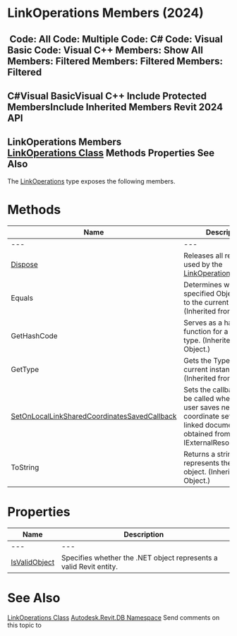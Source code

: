 # LinkOperations Members (2024)

﻿
 Code: All Code: Multiple Code: C# Code: Visual Basic Code: Visual C++  Members: Show All Members: Filtered Members: Filtered Members: Filtered   
---  
C#Visual BasicVisual C++
Include Protected MembersInclude Inherited Members
Revit 2024 API  
---  
LinkOperations Members  
[LinkOperations Class](882834db-0bdc-4a40-ac75-4135d27bfb46.md "LinkOperations Class") Methods Properties See Also  
---  
The [LinkOperations](882834db-0bdc-4a40-ac75-4135d27bfb46.md "LinkOperations Class") type exposes the following members.
# Methods
| Name | Description |
| --- | --- |
| --- | --- | --- |
| [Dispose](d0bac7ec-9bd1-cf20-6ffa-096eb010d622.md "Dispose Method") | Releases all resources used by the [LinkOperations](882834db-0bdc-4a40-ac75-4135d27bfb46.md "LinkOperations Class") |
| Equals | Determines whether the specified Object is equal to the current Object. (Inherited from Object.) |
| GetHashCode | Serves as a hash function for a particular type.  (Inherited from Object.) |
| GetType | Gets the Type of the current instance. (Inherited from Object.) |
| [SetOnLocalLinkSharedCoordinatesSavedCallback](90328006-39f7-cce7-9011-df0883439cde.md "SetOnLocalLinkSharedCoordinatesSavedCallback Method") | Sets the callback that will be called when the Revit user saves new shared coordinate settings to a linked document obtained from an IExternalResourceServer. |
| ToString | Returns a string that represents the current object. (Inherited from Object.) |

# Properties
| Name | Description |
| --- | --- |
| --- | --- | --- |
| [IsValidObject](5ae89d17-e1ff-2a14-9929-562a5555d78b.md "IsValidObject Property") | Specifies whether the .NET object represents a valid Revit entity. |

# See Also
[LinkOperations Class](882834db-0bdc-4a40-ac75-4135d27bfb46.md "LinkOperations Class")
[Autodesk.Revit.DB Namespace](87546ba7-461b-c646-cbb1-2cb8f5bff8b2.md "Autodesk.Revit.DB Namespace")
Send comments on this topic to 